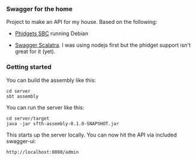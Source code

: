 ### Swagger for the home

Project to make an API for my house.  Based on the following:

* [Phidgets SBC](http://www.phidgets.com/) running Debian

* [Swagger Scalatra](https://www.scalatra.org).  I was using nodejs first but the phidget support isn't great for it (yet).

### Getting started

You can build the assembly like this:

```
cd server
sbt assembly
```

You can run the server like this:

```
cd server/target
java -jar sfth-assembly-0.1.0-SNAPSHOT.jar
```

This starts up the server locally.  You can now hit the API via included swagger-ui:

```
http://localhost:8080/admin
```

